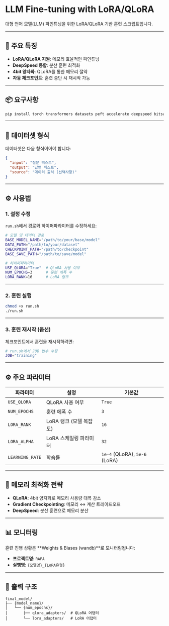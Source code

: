 # LLM Fine-tuning with LoRA/QLoRA

대형 언어 모델(LLM) 파인튜닝을 위한 LoRA/QLoRA 기반 훈련 스크립트입니다.

---

## 🔧 주요 특징

- **LoRA/QLoRA 지원**: 메모리 효율적인 파인튜닝
- **DeepSpeed 통합**: 분산 훈련 최적화  
- **4bit 양자화**: QLoRA를 통한 메모리 절약
- **자동 체크포인트**: 훈련 중단 시 재시작 가능

---

## 📦 요구사항

```bash
pip install torch transformers datasets peft accelerate deepspeed bitsandbytes wandb
```

---

## 📄 데이터셋 형식

데이터셋은 다음 형식이어야 합니다:

```json
{
  "input": "질문 텍스트",
  "output": "답변 텍스트", 
  "source": "데이터 출처 (선택사항)"
}
```

---

## ⚙️ 사용법

### 1. 설정 수정

`run.sh`에서 경로와 하이퍼파라미터를 수정하세요:

```bash
# 모델 및 데이터 경로
BASE_MODEL_NAME="/path/to/your/base/model"
DATA_PATH="/path/to/your/dataset"
CHECKPOINT_PATH="/path/to/checkpoint"
BASE_SAVE_PATH="/path/to/save/model"

# 하이퍼파라미터
USE_QLORA="True"  # QLoRA 사용 여부
NUM_EPOCHS=3      # 훈련 에폭 수
LORA_RANK=16      # LoRA 랭크
```

---

### 2. 훈련 실행

```bash
chmod +x run.sh
./run.sh
```

---

### 3. 훈련 재시작 (옵션)

체크포인트에서 훈련을 재시작하려면:

```bash
# run.sh에서 JOB 변수 수정
JOB="training"
```

---

## ⚙️ 주요 파라미터

| 파라미터        | 설명                           | 기본값                     |
|------------------|----------------------------------|-----------------------------|
| `USE_QLORA`      | QLoRA 사용 여부                  | `True`                      |
| `NUM_EPOCHS`     | 훈련 에폭 수                     | `3`                         |
| `LORA_RANK`      | LoRA 랭크 (모델 복잡도)         | `16`                        |
| `LORA_ALPHA`     | LoRA 스케일링 파라미터           | `32`                        |
| `LEARNING_RATE`  | 학습률                            | `1e-4` (QLoRA), `5e-6` (LoRA) |

---

## 🧠 메모리 최적화 전략

- **QLoRA**: 4bit 양자화로 메모리 사용량 대폭 감소  
- **Gradient Checkpointing**: 메모리 ↔ 계산 트레이드오프  
- **DeepSpeed**: 분산 훈련으로 메모리 분산  

---

## 📊 모니터링

훈련 진행 상황은 **Weights & Biases (wandb)**로 모니터링됩니다:

- **프로젝트명**: `RAPA`  
- **실행명**: `{모델명}_{LoRA유형}`  

---

## 📁 출력 구조

```plaintext
final_model/
├── {model_name}/
│   └── {num_epochs}/
│       ├── qlora_adapters/  # QLoRA 어댑터
│       └── lora_adapters/   # LoRA 어댑터
```
